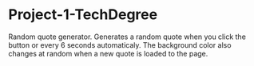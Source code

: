 # Project-1-TechDegree
Random quote generator.
Generates a random quote when you click the button
or every 6 seconds automaticaly. 
The background color also changes at random
when a new quote is loaded to the page.
